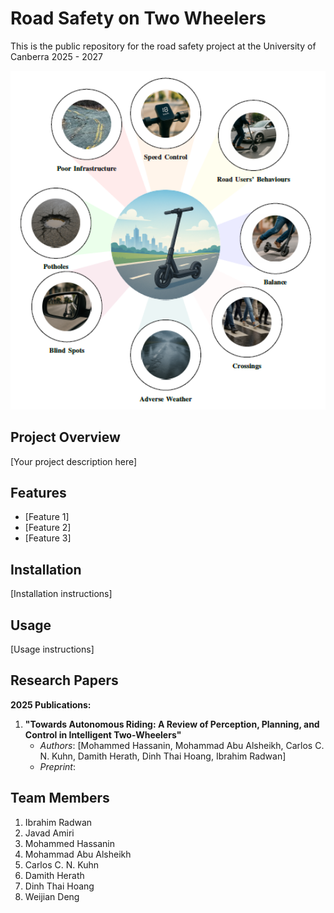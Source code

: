 # Road Safety on Two Wheelers

This is the public repository for the road safety project at the University of Canberra 2025 - 2027

<div align="center">
  <img src="road_safety_hazards.PNG" alt="Road Safety Hazards" width="600"/>
</div>

## Project Overview
[Your project description here]

## Features
- [Feature 1]
- [Feature 2]
- [Feature 3]

## Installation
[Installation instructions]

## Usage
[Usage instructions]

## Research Papers
**2025 Publications:**  
1. **"Towards Autonomous Riding: A Review of Perception, Planning, and Control in Intelligent Two-Wheelers"**  
   - *Authors*: [Mohammed Hassanin, Mohammad Abu Alsheikh, Carlos C. N. Kuhn, Damith Herath, Dinh Thai Hoang, Ibrahim Radwan]  
   - *Preprint*: [](https://www.arxiv.org/abs/2507.11852)

## Team Members
1. Ibrahim Radwan
2. Javad Amiri
3. Mohammed Hassanin
4. Mohammad Abu Alsheikh
5. Carlos C. N. Kuhn
6. Damith Herath
7. Dinh Thai Hoang
8. Weijian Deng
